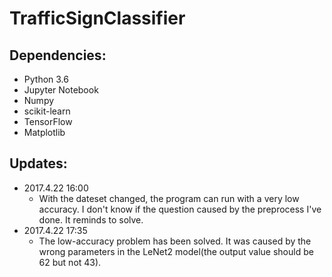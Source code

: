 # TrafficSignClassifier

## Dependencies:
- Python 3.6
- Jupyter Notebook
- Numpy
- scikit-learn
- TensorFlow
- Matplotlib



## Updates:
- 2017.4.22 16:00  
  - With the dateset changed, the program can run with a very low accuracy. I don't know if the question caused by the preprocess I've done. It reminds to solve.
- 2017.4.22 17:35  
  - The low-accuracy problem has been solved. It was caused by the wrong parameters in the LeNet2 model(the output value should be 62 but not 43).

